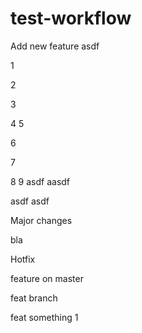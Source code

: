 # test-workflow


Add new feature
asdf

1

2

3

4
 5


6


7


8
9
asdf
aasdf

asdf
asdf

Major changes

bla

Hotfix

feature on master

feat branch

feat something 1
